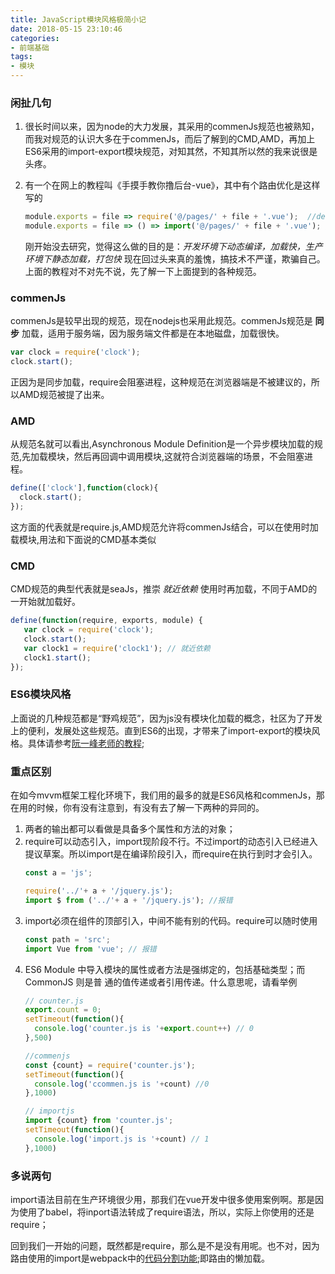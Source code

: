 ```yaml
---
title: JavaScript模块风格极简小记
date: 2018-05-15 23:10:46
categories:
- 前端基础
tags: 
- 模块
---
```


### 闲扯几句
1. 很长时间以来，因为node的大力发展，其采用的commenJs规范也被熟知，而我对规范的认识大多在于commenJs，而后了解到的CMD,AMD，再加上ES6采用的import-export模块规范，对知其然，不知其所以然的我来说很是头疼。

2. 有一个在网上的教程叫《手摸手教你撸后台-vue》，其中有个路由优化是这样写的
    ```javascript
    module.exports = file => require('@/pages/' + file + '.vue');  //development.js
    module.exports = file => () => import('@/pages/' + file + '.vue'); // production.js
    ```
    刚开始没去研究，觉得这么做的目的是：*开发环境下动态编译，加载快，生产环境下静态加载，打包快*  现在回过头来真的羞愧，搞技术不严谨，欺骗自己。上面的教程对不对先不说，先了解一下上面提到的各种规范。

### commenJs

commenJs是较早出现的规范，现在nodejs也采用此规范。commenJs规范是 **同步** 加载，适用于服务端，因为服务端文件都是在本地磁盘，加载很快。
```javascript
var clock = require('clock');
clock.start();
```
正因为是同步加载，require会阻塞进程，这种规范在浏览器端是不被建议的，所以AMD规范被提了出来。

### AMD
从规范名就可以看出,Asynchronous Module Definition是一个异步模块加载的规范,先加载模块，然后再回调中调用模块,这就符合浏览器端的场景，不会阻塞进程。
```javascript
define(['clock'],function(clock){
  clock.start();
});
```
这方面的代表就是require.js,AMD规范允许将commenJs结合，可以在使用时加载模块,用法和下面说的CMD基本类似

### CMD
CMD规范的典型代表就是seaJs，推崇 *就近依赖* 使用时再加载，不同于AMD的一开始就加载好。
```javascript
define(function(require, exports, module) {
   var clock = require('clock');
   clock.start();
   var clock1 = require('clock1'); // 就近依赖
   clock1.start();
});
```

### ES6模块风格
上面说的几种规范都是“野鸡规范”，因为js没有模块化加载的概念，社区为了开发上的便利，发展处这些规范。直到ES6的出现，才带来了import-export的模块风格。具体请参考[阮一峰老师的教程](http://es6.ruanyifeng.com/#docs/module);

### 重点区别
在如今mvvm框架工程化环境下，我们用的最多的就是ES6风格和commenJs，那在用的时候，你有没有注意到，有没有去了解一下两种的异同的。
1. 两者的输出都可以看做是具备多个属性和方法的对象；
2. require可以动态引入，import现阶段不行。不过import的动态引入已经进入提议草案。所以import是在编译阶段引入，而require在执行到时才会引入。
    ```javascript
    const a = 'js';

    require('../'+ a + '/jquery.js');
    import $ from ('../'+ a + '/jquery.js'); //报错
    ```
3. import必须在组件的顶部引入，中间不能有别的代码。require可以随时使用
    ```javascript
    const path = 'src';
    import Vue from 'vue'; // 报错
    ```
4. ES6 Module 中导入模块的属性或者方法是强绑定的，包括基础类型；而 CommonJS 则是普    通的值传递或者引用传递。什么意思呢，请看举例
    ```javascript
    // counter.js
    export.count = 0;
    setTimeout(function(){
      console.log('counter.js is '+export.count++) // 0
    },500)

    //commenjs
    const {count} = require('counter.js');
    setTimeout(function(){
      console.log('ccommen.js is '+count) //0
    },1000)

    // importjs
    import {count} from 'counter.js';
    setTimeout(function(){
      console.log('import.js is '+count) // 1
    },1000)
    ```
### 多说两句
import语法目前在生产环境很少用，那我们在vue开发中很多使用案例啊。那是因为使用了babel，将inport语法转成了require语法，所以，实际上你使用的还是require；

回到我们一开始的问题，既然都是require，那么是不是没有用呢。也不对，因为路由使用的import是webpack中的[代码分割功能](https://router.vuejs.org/zh-cn/advanced/lazy-loading.html);即路由的懒加载。